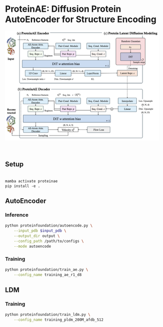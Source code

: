 # ProteinAE: Diffusion Protein AutoEncoder for Structure Encoding


<div align="center">
    <img width="600" alt="teaser" src="assets/overview.png"/>
</div>

<br>
<br>

## Setup
```
 
mamba activate proteinae
pip install -e .
```

## AutoEncoder

### Inference

```bash
python proteinfoundation/autoencode.py \
    --input_pdb $input_pdb \
    --output_dir output \
    --config_path /path/to/configs \
    --mode autoencode
```

### Training

```bash
python proteinfoundation/train_ae.py \
    --config_name training_ae_r1_d8
```


## LDM

### Training

```bash
python proteinfoundation/train_ldm.py \
    --config_name training_pldm_200M_afdb_512
```